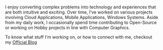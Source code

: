 I enjoy converting complex problems into technology and experiences that are both intuitive and exciting. Over time, I've worked on various projects involving Cloud Applications, Mobile Applications, Windows Systems. Aside from my daily work, I occasionally spend time contributing to Open-Source or working on Hobby projects in line with Computer Graphics.

To know what stuff I'm working on, or how to connect with me, checkout my <a href="https://ronnielutaro.github.io/portfolio/" target="_blank">Official Blog</a>

